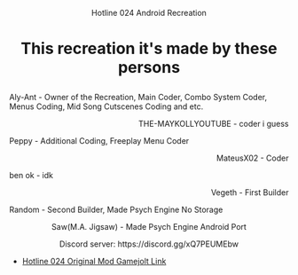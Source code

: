 <p align="center">Hotline 024 Android Recreation

# <p align="center">This recreation it's made by these persons

<p align="left">Aly-Ant - Owner of the Recreation, Main Coder, Combo System Coder, Menus Coding, Mid Song Cutscenes Coding and etc.

<p align="right">THE-MAYKOLLYOUTUBE - coder i guess

<p align="left">Peppy - Additional Coding, Freeplay Menu Coder

<p align="right">MateusX02 - Coder

<p align="left">ben ok - idk

<p align="right">Vegeth - First Builder

<p align="left">Random - Second Builder, Made Psych Engine No Storage

<p align="center">Saw(M.A. Jigsaw) - Made Psych Engine Android Port

<p align="center">Discord server: https://discord.gg/xQ7PEUMEbw

* [Hotline 024 Original Mod Gamejolt Link](https://gamejolt.com/games/FNFh024/645043)
